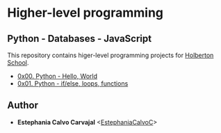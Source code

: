 # Higher-level programming
## Python - Databases - JavaScript

This repository contains higer-level programming projects for [Holberton School](https://www.holbertonschool.com/).

* [0x00. Python - Hello, World](./0x00-python-hello_world)
* [0x01. Python - if/else, loops, functions](./0x01-python-if_else_loops_functions)

## Author

* **Estephania Calvo Carvajal** <[EstephaniaCalvoC](https://github.com/EstephaniaCalvoC)>
